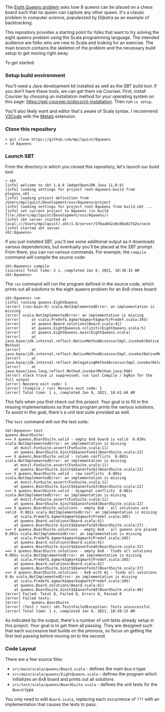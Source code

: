 The [Eight Queens problem](https://en.wikipedia.org/wiki/Eight_queens_puzzle) asks how 8 queens can be placed on a chess board such that no queen can capture any other queen. It's a classic problem in computer science, popularized by Dijkstra as an example of backtracking.

This repository provides a starting point for folks that want to try solving the eight queens problem using the Scala programming language. The intended audience are folks who are new to Scala and looking for an exercise. The main branch contains the skeleton of the problem and the necessary build setup to get moving right away.

To get started:

### Setup build environment

You'll need a Java development kit installed as well as the SBT build tool. If you don't have these tools, we can get them via Couriser. First, install Coursier by choosing an installation method for your operating system on this page: https://get-coursier.io/docs/cli-installation. Then run `cs setup`.

You'll also likely want and editor that's aware of Scala syntax. I recommend [VSCode](https://code.visualstudio.com) with the [Metals](https://scalameta.org/metals/docs/editors/vscode.html) extension.

### Clone this repository

```
> git clone https://github.com/mpilquist/8queens
> cd 8queens
```


### Launch SBT

From the directory in which you cloned this repository, let's launch our build tool:

```
> sbt
[info] welcome to sbt 1.4.6 (AdoptOpenJDK Java 11.0.9)
[info] loading settings for project root-8queens-build from plugins.sbt ...
[info] loading project definition from /Users/mpilquist/Development/oss/8queens/project
[info] loading settings for project root-8queens from build.sbt ...
[info] set current project to 8queens (in build file:/Users/mpilquist/Development/oss/8queens/)
[info] sbt server started at local:///Users/mpilquist/.sbt/1.0/server/5f0aa042a9c88a92742e/sock
[info] started sbt server
sbt:8queens>
```

If you just installed SBT, you'll see some additional output as it downloads various dependencies, but eventually you'll be placed at the SBT prompt. From there, you can run various commands. For example, the `compile` command will compile the source code:

```
sbt:8queens> compile
[success] Total time: 2 s, completed Jan 9, 2021, 10:38:33 AM
sbt:8queens>
```

The `run` command will run the program defined in the source code, which prints out all solutions to the eight queens problem for an 8x8 chess board:

```
sbt:8queens> run
[info] running queens.EightQueens
[error] (run-main-0) scala.NotImplementedError: an implementation is missing
[error] scala.NotImplementedError: an implementation is missing
[error] 	at scala.Predef$.$qmark$qmark$qmark(Predef.scala:345)
[error] 	at queens.Board.solutions(Board.scala:41)
[error] 	at queens.EightQueens$.<clinit>(EightQueens.scala:5)
[error] 	at queens.EightQueens.main(EightQueens.scala)
[error] 	at java.base/jdk.internal.reflect.NativeMethodAccessorImpl.invoke0(Native Method)
[error] 	at java.base/jdk.internal.reflect.NativeMethodAccessorImpl.invoke(NativeMethodAccessorImpl.java:62)
[error] 	at java.base/jdk.internal.reflect.DelegatingMethodAccessorImpl.invoke(DelegatingMethodAccessorImpl.java:43)
[error] 	at java.base/java.lang.reflect.Method.invoke(Method.java:566)
[error] stack trace is suppressed; run last Compile / bgRun for the full output
[error] Nonzero exit code: 1
[error] (Compile / run) Nonzero exit code: 1
[error] Total time: 1 s, completed Jan 9, 2021, 10:41:44 AM
```

This fails when you first check out this project. Your goal is to fill in the missing implementations so that this program prints the various solutions. To assist in this goal, there's a unit test suite provided as well.

The `test` command will run the test suite:

```
sbt:8queens> test
queens.BoardSuite:
==> X queens.BoardSuite.valid - empty 8x8 board is valid  0.039s scala.NotImplementedError: an implementation is missing
    at munit.FunSuite.assert(FunSuite.scala:11)
    at queens.BoardSuite.$init$$$anonfun$1(BoardSuite.scala:22)
==> X queens.BoardSuite.valid - column conflicts  0.002s scala.NotImplementedError: an implementation is missing
    at munit.FunSuite.assert(FunSuite.scala:11)
    at queens.BoardSuite.$init$$$anonfun$2(BoardSuite.scala:22)
==> X queens.BoardSuite.valid - row conflicts  0.001s scala.NotImplementedError: an implementation is missing
    at munit.FunSuite.assert(FunSuite.scala:11)
    at queens.BoardSuite.$init$$$anonfun$3(BoardSuite.scala:22)
==> X queens.BoardSuite.valid - diagonal conflicts  0.001s scala.NotImplementedError: an implementation is missing
    at munit.FunSuite.assert(FunSuite.scala:11)
    at queens.BoardSuite.$init$$$anonfun$4(BoardSuite.scala:22)
==> X queens.BoardSuite.solutions - empty 8x8 - all solutions are valid  0.001s scala.NotImplementedError: an implementation is missing
    at scala.Predef$.$qmark$qmark$qmark(Predef.scala:345)
    at queens.Board.solutions(Board.scala:41)
    at queens.BoardSuite.$init$$$anonfun$5(BoardSuite.scala:27)
==> X queens.BoardSuite.solutions - empty 8x8 - all queens are placed  0.001s scala.NotImplementedError: an implementation is missing
    at scala.Predef$.$qmark$qmark$qmark(Predef.scala:345)
    at queens.Board.solutions(Board.scala:41)
    at queens.BoardSuite.$init$$$anonfun$6(BoardSuite.scala:32)
==> X queens.BoardSuite.solutions - empty 8x8 - finds all solutions  0.001s scala.NotImplementedError: an implementation is missing
    at scala.Predef$.$qmark$qmark$qmark(Predef.scala:345)
    at queens.Board.solutions(Board.scala:41)
    at queens.BoardSuite.$init$$$anonfun$7(BoardSuite.scala:37)
==> X queens.BoardSuite.solutions - 8x8 with A1 - finds all solutions  0.0s scala.NotImplementedError: an implementation is missing
    at scala.Predef$.$qmark$qmark$qmark(Predef.scala:345)
    at queens.Board.solutions(Board.scala:41)
    at queens.BoardSuite.$init$$$anonfun$8(BoardSuite.scala:46)
[error] Failed: Total 8, Failed 8, Errors 0, Passed 0
[error] Failed tests:
[error] 	queens.BoardSuite
[error] (Test / test) sbt.TestsFailedException: Tests unsuccessful
[error] Total time: 1 s, completed Jan 9, 2021, 10:39:15 AM
```

As indicated by the output, there's a number of unit tests already setup in this project. Your goal is to get them all passing. They are designed such that each successive test builds on the previous, so focus on getting the first test passing before moving on to the second.

### Code Layout

There are a few source files:
 - `src/main/scala/queens/Board.scala` - defines the main `Board` type
 - `src/main/scala/queens/EightQueens.scala` - defines the program which initializes an 8x8 board and prints out all solutions
 - `src/test/scala/queens/BoardSuite.scala` - defines the unit tests for the `Board` type

You only need to edit `Board.scala`, replacing each occurrence of `???` with an implementation that causes the tests to pass.

